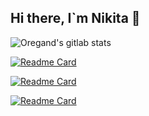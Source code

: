 ## Hi there, I`m Nikita 👋

![Oregand's gitlab stats](https://gitlab-readme-stats.vercel.app/api?username=dgt4l)

[![Readme Card](https://github-readme-stats.vercel.app/api/pin/?username=dgt4l&repo=polyclinic-backend)](https://gitlab.com/Roma004/polyclinic-backend)

[![Readme Card](https://github-readme-stats.vercel.app/api/pin/?username=dgt4l&repo=PictureProcessing)](https://github.com/dgt4l/PictureProcessing)

[![Readme Card](https://github-readme-stats.vercel.app/api/pin/?username=dgt4l&repo=Metagrinder)](https://gitlab.uzniki.online/root/metagrinder/)
